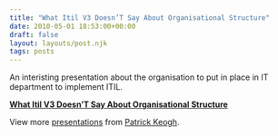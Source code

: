 ```yaml
---
title: "What Itil V3 Doesn’T Say About Organisational Structure"
date: 2010-05-01 18:53:00+00:00
draft: false
layout: layouts/post.njk
tags: posts
---
```


An interisting presentation about the organisation to put in place in IT department to implement ITIL.

**[What Itil V3 Doesn’T Say About Organisational Structure](http://www.slideshare.net/patrick_keogh/what-itil-v3-doesnt-say-about-organisational-structure)**

View more [presentations](http://www.slideshare.net/) from [Patrick Keogh](http://www.slideshare.net/patrick_keogh).
